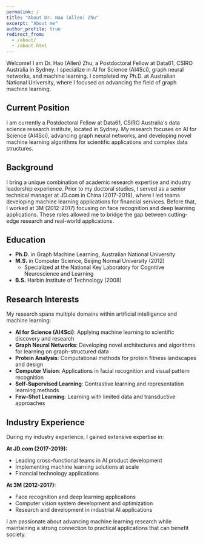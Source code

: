 ```yaml
---
permalink: /
title: "About Dr. Hao (Allen) Zhu"
excerpt: "About me"
author_profile: true
redirect_from: 
  - /about/
  - /about.html
---
```


Welcome! I am Dr. Hao (Allen) Zhu, a Postdoctoral Fellow at Data61, CSIRO Australia in Sydney. I specialize in AI for Science (AI4Sci), graph neural networks, and machine learning. I completed my Ph.D. at Australian National University, where I focused on advancing the field of graph machine learning.

## Current Position

I am currently a Postdoctoral Fellow at Data61, CSIRO Australia's data science research institute, located in Sydney. My research focuses on AI for Science (AI4Sci), advancing graph neural networks, and developing novel machine learning algorithms for scientific applications and complex data structures.

## Background

I bring a unique combination of academic research expertise and industry leadership experience. Prior to my doctoral studies, I served as a senior technical manager at JD.com in China (2017-2019), where I led teams developing machine learning applications for financial services. Before that, I worked at 3M (2012-2017) focusing on face recognition and deep learning applications. These roles allowed me to bridge the gap between cutting-edge research and real-world applications.

## Education

- **Ph.D.** in Graph Machine Learning, Australian National University
- **M.S.** in Computer Science, Beijing Normal University (2012)
  - Specialized at the National Key Laboratory for Cognitive Neuroscience and Learning
- **B.S.** Harbin Institute of Technology (2008)

## Research Interests

My research spans multiple domains within artificial intelligence and machine learning:

- **AI for Science (AI4Sci)**: Applying machine learning to scientific discovery and research
- **Graph Neural Networks**: Developing novel architectures and algorithms for learning on graph-structured data
- **Protein Analysis**: Computational methods for protein fitness landscapes and design
- **Computer Vision**: Applications in facial recognition and visual pattern recognition
- **Self-Supervised Learning**: Contrastive learning and representation learning methods
- **Few-Shot Learning**: Learning with limited data and transductive approaches

## Industry Experience

During my industry experience, I gained extensive expertise in:

**At JD.com (2017-2019):**
- Leading cross-functional teams in AI product development
- Implementing machine learning solutions at scale
- Financial technology applications

**At 3M (2012-2017):**
- Face recognition and deep learning applications
- Computer vision system development and optimization
- Research and development in industrial AI applications

I am passionate about advancing machine learning research while maintaining a strong connection to practical applications that can benefit society.
